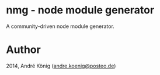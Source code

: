 # nmg - node module generator

A community-driven node module generator.

# Author

2014, André König (andre.koenig@posteo.de)